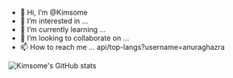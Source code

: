- 👋 Hi, I’m @Kimsome
- 👀 I’m interested in ...
- 🌱 I’m currently learning ...
- 💞️ I’m looking to collaborate on ...
- 📫 How to reach me ...
api/top-langs?username=anuraghazra

![Kimsome's GitHub stats](https://github-readme-stats.vercel.app/api/top-langs/?username=kimsome&count_private=true&show_icons=true&theme=tokyonight)

